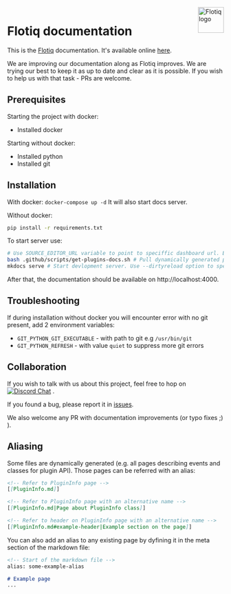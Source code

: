 <a href="https://flotiq.com/">
    <img src="https://editor.flotiq.com/images/fq-logo.svg" alt="Flotiq logo" title="Flotiq" align="right" height="60" />
</a>

Flotiq documentation
========================

This is the [Flotiq](https://flotiq.com) documentation. It's available online [here](https://flotiq.com/docs/). 

We are improving our documentation along as Flotiq improves. We are trying our best to keep it as up to date and clear as it is possible. If you wish to help us with that task - PRs are welcome.

## Prerequisites

Starting the project with docker:
* Installed docker

Starting without docker:
* Installed python
* Installed git


## Installation

With docker:
`docker-compose up -d`
It will also start docs server.

Without docker:
```bash
pip install -r requirements.txt
```

To start server use:

```bash
# Use SOURCE_EDITOR_URL variable to point to speciffic dashboard url. By default, SOURCE_EDITOR_URL=https://editor.flotiq.com is used.
bash .github/scripts/get-plugins-docs.sh # Pull dynamically generated plugin docs. 
mkdocs serve # Start devlopment server. Use --dirtyreload option to speed up reloading, but be aware, that this might break navigation on the preview.
```

After that, the documentation should be available on http://localhost:4000.

## Troubleshooting 

If during installation without docker you will encounter error with no git present, add 2 environment variables:
* `GIT_PYTHON_GIT_EXECUTABLE` - with path to git e.g `/usr/bin/git`
* `GIT_PYTHON_REFRESH` - with value `quiet` to suppress more git errors


## Collaboration

If you wish to talk with us about this project, feel free to hop on [![Discord Chat](https://img.shields.io/discord/682699728454025410.svg)](https://discord.gg/FwXcHnX)  .
   
If you found a bug, please report it in [issues](https://github.com/flotiq/flotiq-docs/issues).

We also welcome any PR with documentation improvements (or typo fixes ;) ).

## Aliasing
Some files are dynamically generated (e.g. all pages describing events and classes for plugin API). Those pages can be referred with an alias:

```md
<!-- Refer to PluginInfo page -->
[[PluginInfo.md]] 

<!-- Refer to PluginInfo page with an alternative name -->
[[PluginInfo.md|Page about PluginInfo class]] 

<!-- Refer to header on PluginInfo page with an alternative name -->
[[PluginInfo.md#example-header|Example section on the page]]
```

You can also add an alias to any existing page by dyfining it in the meta section of the markdown file:

```md
<!-- Start of the markdown file -->
alias: some-example-alias

# Example page
...
```